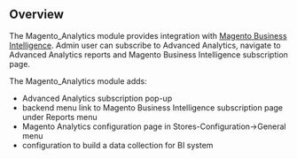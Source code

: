 ## Overview

The Magento_Analytics module provides integration with 
[Magento Business Intelligence](https://magento.com/products/business-intelligence). Admin user can subscribe to
Advanced Analytics, navigate to Advanced Analytics reports and Magento Business Intelligence subscription page.

The Magento_Analytics module adds:

- Advanced Analytics subscription pop-up
- backend menu link to Magento  Business Intelligence subscription page under Reports menu
- Magento Analytics configuration page in Stores-Configuration->General menu
- configuration to build a data collection for BI system